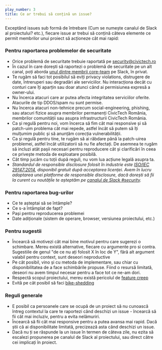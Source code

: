 ```yaml
---
play_number: 3
title: Ce ar trebui să conțină un issue?
---
```


Exceptând issues sub formă de întrebare (Cum se numește canalul de Slack al proiectului? etc.), fiecare issue ar trebui să conțină câteva elemente ce permit membrilor unui proiect să acționeze cât mai rapid:

### Pentru raportarea problemelor de securitate
- Orice problemă de securitate trebuie raportată pe [security@civictech.ro](mailto:security@civictech.ro)
- În cazul în care dorești să raportezi o problemă de securitate pe un alt canal, poți aborda [unul dintre membrii core-team](https://civictech.ro/cine-suntem) pe Slack, în privat. 
- Te rugăm să faci tot posibilul să eviți privacy violations, distrugere de date, întreruperi sau degradări ale serviciilor. Nu interacționa decât cu conturi care îți aparțin sau doar atunci când ai permisiunea expresă a owner-ului.
- Nu încerca atacuri care ar putea afecta integritatea serviciilor oferite. Atacurile de tip DDOS/spam nu sunt permise.
- Nu încerca atacuri non-tehnice precum social-engineering, phishing, sau atacuri fizice asupra membrilor permanenți CivicTech România, membrilor comunității sau asupra infrastructurii CivicTech România.
- Ca și regulă pentru noi, vom încerca să fim cât mai responsive și să patch-uim problema cât mai repede, astfel încât să putem să îți mulțumim public și să anunțăm corecția vulnerabilității.
- Ca și regulă pentru tine, te rugăm să ai răbdare până la patch-uirea problemei, astfel încât utilizatorii să nu fie afectați. De asemnea te rugăm să incluzi atât pașii necesari pentru reproducere cât și clarificări în ceea ce privește metoda de exploatare posibilă. 
- Cât timp jucăm cu toții după reguli, nu vom lua acțiune legală asupra ta. 
- *Standardul de responsible disclosure folosit în industrie este [ISO/IEC 29147:2014](http://standards.iso.org/ittf/PubliclyAvailableStandards/c045170_ISO_IEC_29147_2014.zip), disponibil gratuit după acceptarea licenței. Avem în lucru adoptarea unei platforme de responsible disclosure, dacă dorești să fii la curent cu noutățile te așteptăm pe [canalul de Slack #security](https://civictechro.slack.com/messages/CAFSW6HU4).*

### Pentru raportarea bug-urilor
-  Ce te așteptai să se întâmple?
-  Ce s-a întâmplat de fapt?
-  Pași pentru reproducerea problemei
-  Date adiționale (sistem de operare, browser, versiunea proiectului, etc.)


### Pentru sugestii 
-  Încearcă să motivezi cât mai bine motivul pentru care sugerezi o schimbare. Mereu există alternative, fiecare cu argumente pro si contra. Sugestiile de genul "de ce nu ați folosit X în loc de Y", fără alt argument valabil pentru context, sunt deseori neproductive
-  Pe cât posibil, vino și cu metoda de implementare, sau chiar cu disponibilitatea de a face schimbările propuse. Fiind o resursă limitată, deseori nu avem timpul necesar pentru a face tot ce ne-am dori.
-  Respectă scopul proiectului, mereu există pericolul de [feature creep](https://en.wikipedia.org/wiki/Feature_creep)
-  Evită pe cât posibil să faci [bike-shedding](https://en.wikipedia.org/wiki/Law_of_triviality)

### Reguli generale
-  E posibil ca persoanele care se ocupă de un proiect să nu cunoască întreg contextul la care te raportezi când deschizi un issue - încearcă să fii cât mai incluziv, pentru a evita nelămuriri.
-  Încearcă să fii cât mai responsive pentru a putea avansa mai rapid. Dacă știi că ai disponibilitate limitată, precizează asta când deschizi un issue.
-  Dacă nu ți se răspunde la un issue în termen de câteva zile, nu ezita să escalezi propunerea pe canalul de Slack al proiectului, sau direct către cei implicați în proiect. 
